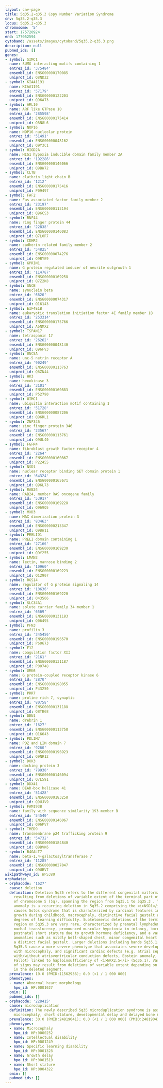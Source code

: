 ```yaml
---
layout: cnv-page
title: 5q35.2-q35.3 Copy Number Variation Syndrome
cnv: 5q35.2-q35.3
locus: 5q35.2-q35.3
chromosome: '5'
start: 175720924
end: 177052594
cytoband: /assets/images/cytoband/5q35.2-q35.3.png
description: null
pubmed_ids: []
genes:
- symbol: SIMC1
  name: SUMO interacting motifs containing 1
  entrez_id: '375484'
  ensembl_id: ENSG00000170085
  uniprot_id: Q8NDZ2
- symbol: KIAA1191
  name: KIAA1191
  entrez_id: '57179'
  ensembl_id: ENSG00000122203
  uniprot_id: Q96A73
- symbol: ARL10
  name: ARF like GTPase 10
  entrez_id: '285598'
  ensembl_id: ENSG00000175414
  uniprot_id: Q8N8L6
- symbol: NOP16
  name: NOP16 nucleolar protein
  entrez_id: '51491'
  ensembl_id: ENSG00000048162
  uniprot_id: Q9Y3C1
- symbol: HIGD2A
  name: HIG1 hypoxia inducible domain family member 2A
  entrez_id: '192286'
  ensembl_id: ENSG00000146066
  uniprot_id: Q9BW72
- symbol: CLTB
  name: clathrin light chain B
  entrez_id: '1212'
  ensembl_id: ENSG00000175416
  uniprot_id: P09497
- symbol: FAF2
  name: Fas associated factor family member 2
  entrez_id: '23197'
  ensembl_id: ENSG00000113194
  uniprot_id: Q96CS3
- symbol: RNF44
  name: ring finger protein 44
  entrez_id: '22838'
  ensembl_id: ENSG00000146083
  uniprot_id: Q7L0R7
- symbol: CDHR2
  name: cadherin related family member 2
  entrez_id: '54825'
  ensembl_id: ENSG00000074276
  uniprot_id: Q9BYE9
- symbol: GPRIN1
  name: G protein regulated inducer of neurite outgrowth 1
  entrez_id: '114787'
  ensembl_id: ENSG00000169258
  uniprot_id: Q7Z2K8
- symbol: SNCB
  name: synuclein beta
  entrez_id: '6620'
  ensembl_id: ENSG00000074317
  uniprot_id: Q16143
- symbol: EIF4E1B
  name: eukaryotic translation initiation factor 4E family member 1B
  entrez_id: '253314'
  ensembl_id: ENSG00000175766
  uniprot_id: A6NMX2
- symbol: TSPAN17
  name: tetraspanin 17
  entrez_id: '26262'
  ensembl_id: ENSG00000048140
  uniprot_id: Q96FV3
- symbol: UNC5A
  name: unc-5 netrin receptor A
  entrez_id: '90249'
  ensembl_id: ENSG00000113763
  uniprot_id: Q6ZN44
- symbol: HK3
  name: hexokinase 3
  entrez_id: '3101'
  ensembl_id: ENSG00000160883
  uniprot_id: P52790
- symbol: UIMC1
  name: ubiquitin interaction motif containing 1
  entrez_id: '51720'
  ensembl_id: ENSG00000087206
  uniprot_id: Q96RL1
- symbol: ZNF346
  name: zinc finger protein 346
  entrez_id: '23567'
  ensembl_id: ENSG00000113761
  uniprot_id: Q9UL40
- symbol: FGFR4
  name: fibroblast growth factor receptor 4
  entrez_id: '2264'
  ensembl_id: ENSG00000160867
  uniprot_id: P22455
- symbol: NSD1
  name: nuclear receptor binding SET domain protein 1
  entrez_id: '64324'
  ensembl_id: ENSG00000165671
  uniprot_id: Q96L73
- symbol: RAB24
  name: RAB24, member RAS oncogene family
  entrez_id: '53917'
  ensembl_id: ENSG00000169228
  uniprot_id: Q969Q5
- symbol: MXD3
  name: MAX dimerization protein 3
  entrez_id: '83463'
  ensembl_id: ENSG00000213347
  uniprot_id: Q9BW11
- symbol: PRELID1
  name: PRELI domain containing 1
  entrez_id: '27166'
  ensembl_id: ENSG00000169230
  uniprot_id: Q9Y255
- symbol: LMAN2
  name: lectin, mannose binding 2
  entrez_id: '10960'
  ensembl_id: ENSG00000169223
  uniprot_id: Q12907
- symbol: RGS14
  name: regulator of G protein signaling 14
  entrez_id: '10636'
  ensembl_id: ENSG00000169220
  uniprot_id: O43566
- symbol: SLC34A1
  name: solute carrier family 34 member 1
  entrez_id: '6569'
  ensembl_id: ENSG00000131183
  uniprot_id: Q06495
- symbol: PFN3
  name: profilin 3
  entrez_id: '345456'
  ensembl_id: ENSG00000196570
  uniprot_id: P60673
- symbol: F12
  name: coagulation factor XII
  entrez_id: '2161'
  ensembl_id: ENSG00000131187
  uniprot_id: P00748
- symbol: GRK6
  name: G protein-coupled receptor kinase 6
  entrez_id: '2870'
  ensembl_id: ENSG00000198055
  uniprot_id: P43250
- symbol: PRR7
  name: proline rich 7, synaptic
  entrez_id: '80758'
  ensembl_id: ENSG00000131188
  uniprot_id: Q8TB68
- symbol: DBN1
  name: drebrin 1
  entrez_id: '1627'
  ensembl_id: ENSG00000113758
  uniprot_id: Q16643
- symbol: PDLIM7
  name: PDZ and LIM domain 7
  entrez_id: '9260'
  ensembl_id: ENSG00000196923
  uniprot_id: Q9NR12
- symbol: DOK3
  name: docking protein 3
  entrez_id: '79930'
  ensembl_id: ENSG00000146094
  uniprot_id: Q7L591
- symbol: DDX41
  name: DEAD-box helicase 41
  entrez_id: '51428'
  ensembl_id: ENSG00000183258
  uniprot_id: Q9UJV9
- symbol: FAM193B
  name: family with sequence similarity 193 member B
  entrez_id: '54540'
  ensembl_id: ENSG00000146067
  uniprot_id: Q96PV7
- symbol: TMED9
  name: transmembrane p24 trafficking protein 9
  entrez_id: '54732'
  ensembl_id: ENSG00000184840
  uniprot_id: Q9BVK6
- symbol: B4GALT7
  name: beta-1,4-galactosyltransferase 7
  entrez_id: '11285'
  ensembl_id: ENSG00000027847
  uniprot_id: Q9UBV7
wikipathways_id: WP5380
orphadata:
- orphacode: '1627'
  cause: deletion
  definition: Deletion 5q35 refers to the different congenital malformation syndromes
    resulting from deletions of variable extent of the terminal part of the long arm
    of chromosome 5 (5q), spanning the region from 5q35.1 to 5q35.3 . The most significant
    anomaly is a recurring deletion in 5q35.2 comprising the <i>NSD1</i> gene that
    causes Sotos syndrome that is characterized by cardinal features including excessive
    growth during childhood, macrocephaly, distinctive facial gestalt and various
    degrees of learning difficulty. Subtelomeric deletions of the terminal 3.5 Mb
    region on 5q35.3 are very rare, characterized by prenatal lymphedema with increased
    nuchal translucency, pronounced muscular hypotonia in infancy, borderline intelligence,
    postnatal short stature due to growth hormone deficiency, and a variety of minor
    anomalies such as mildly bell-shaped chest, minor congenital heart defects and
    a distinct facial gestalt. Larger deletions including bands 5q35.1, 5q35.2 and
    5q35.3 cause a more severe phenotype that associates severe developmental delay
    with microcephaly, and significant cardiac defects (e.g. atrial septal defect
    with/without atrioventricular conduction defects, Ebstein anomaly, tetralogy of
    Fallot) linked to haploinsufficiency of <i>NKX2.5</i> (5q35.1). Various combinations
    of signs may result from deletions of variable extent depending on the genes comprised
    in the deleted segment.
  prevalence: 10.0 (PMID:11562936); 0.0 (<1 / 1 000 000)
  phenotypes:
  - name: Abnormal heart morphology
    hpo_id: HP:0001627
  omim: []
  pubmed_ids: []
- orphacode: '228415'
  cause: microduplication
  definition: The newly described 5q35 microduplication syndrome is associated with
    microcephaly, short stature, developmental delay and delayed bone maturation.
  prevalence: 30.0 (PMID:24819041); 0.0 (<1 / 1 000 000) (PMID:24819041)
  phenotypes:
  - name: Microcephaly
    hpo_id: HP:0000252
  - name: Intellectual disability
    hpo_id: HP:0001249
  - name: Specific learning disability
    hpo_id: HP:0001328
  - name: Growth delay
    hpo_id: HP:0001510
  - name: Short stature
    hpo_id: HP:0004322
  omim: []
  pubmed_ids: []
---
```

